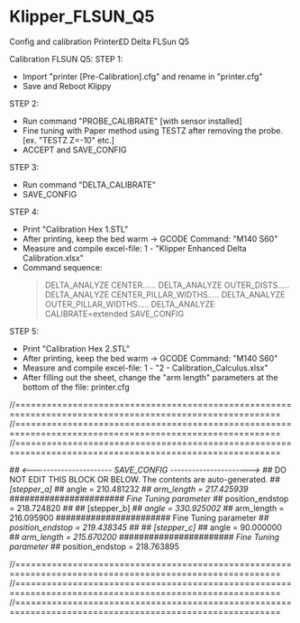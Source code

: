 # Klipper_FLSUN_Q5
Config and calibration Printer£D Delta FLSun Q5

Calibration FLSUN Q5:
STEP 1:
- Import "printer [Pre-Calibration].cfg" and rename in "printer.cfg"
- Save and Reboot Klippy

STEP 2:
- Run command "PROBE_CALIBRATE" 
[with sensor installed]
- Fine tuning with Paper method using TESTZ after removing the probe.
[ex. "TESTZ Z=-10" etc.]
- ACCEPT and SAVE_CONFIG

STEP 3:
- Run command "DELTA_CALIBRATE"
- SAVE_CONFIG

STEP 4:
- Print "Calibration Hex 1.STL"
- After printing, keep the bed warm -> GCODE Command: "M140 S60"
- Measure and compile excel-file: 1 - "Klipper Enhanced Delta Calibration.xlsx"
- Command sequence:
  > DELTA_ANALYZE CENTER......
  > DELTA_ANALYZE OUTER_DISTS.....
  > DELTA_ANALYZE CENTER_PILLAR_WIDTHS.....
  > DELTA_ANALYZE OUTER_PILLAR_WIDTHS.....
  > DELTA_ANALYZE CALIBRATE=extended
  > SAVE_CONFIG
  
STEP 5:
 - Print "Calibration Hex 2.STL"
 - After printing, keep the bed warm -> GCODE Command: "M140 S60"
 - Measure and compile excel-file: 1 - "2 - Calibration_Calculus.xlsx"
 - After filling out the sheet, change the "arm length" parameters at the bottom of the file: printer.cfg

//=========================================================================================================
//=========================================================================================================
//=========================================================================================================

#*# <---------------------- SAVE_CONFIG ---------------------->
#*# DO NOT EDIT THIS BLOCK OR BELOW. The contents are auto-generated.
#*# [stepper_a]
#*# angle = 210.481232
#*# arm_length = 217.425939                 ####################### Fine Tuning parameter 
#*# position_endstop = 218.724820
#*#
#*# [stepper_b]
#*# angle = 330.925002
#*# arm_length = 216.095900                ####################### Fine Tuning parameter 
#*# position_endstop = 219.438345
#*#
#*# [stepper_c]
#*# angle = 90.000000
#*# arm_length = 215.670200               ####################### Fine Tuning parameter 
#*# position_endstop = 218.763895

//=========================================================================================================
//=========================================================================================================
//=========================================================================================================


